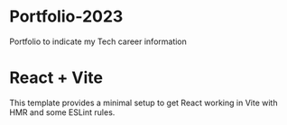 # Portfolio-2023
Portfolio to indicate my Tech career information

# React + Vite
This template provides a minimal setup to get React working in Vite with HMR and some ESLint rules.


